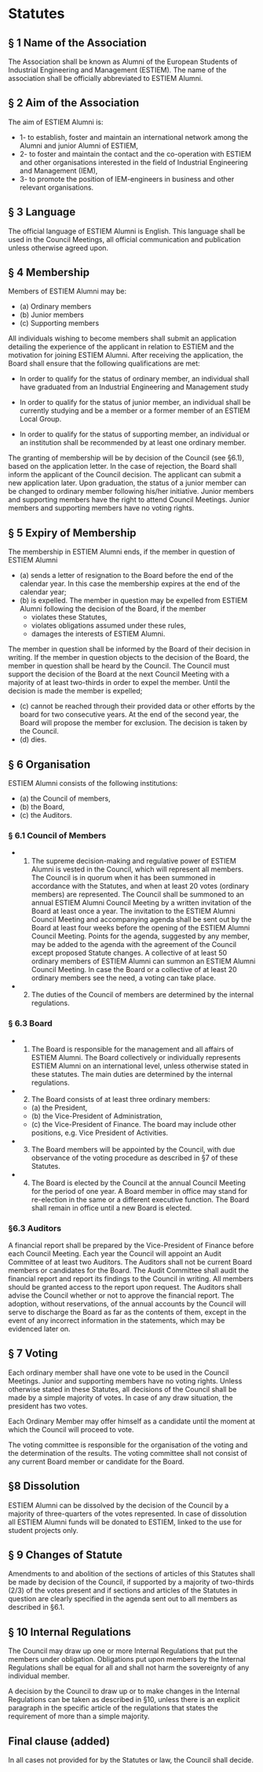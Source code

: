 # Statutes 
## § 1 Name of the Association
The Association shall be known as Alumni of the European Students of Industrial Engineering and Management (ESTIEM). The name of the association shall be officially abbreviated to ESTIEM Alumni. 
## § 2 Aim of the Association
The aim of ESTIEM Alumni is: 
* 1- to establish, foster and maintain an international network among the Alumni and junior Alumni of ESTIEM, 
* 2- to foster and maintain the contact and the co-operation with ESTIEM and other organisations interested in the field of Industrial Engineering and Management (IEM), 
* 3- to promote the position of IEM-engineers in business and other relevant organisations. 
## § 3 Language 
The official language of ESTIEM Alumni is English. This language shall be used in the Council Meetings, all official communication and publication unless otherwise agreed upon. 
## § 4 Membership 
Members of ESTIEM Alumni may be: 
* (a) Ordinary members 
* (b) Junior members 
* (c) Supporting members 

All individuals wishing to become members shall submit an application detailing the experience of the applicant in relation to ESTIEM and the
motivation for joining ESTIEM Alumni. After receiving the application, the Board shall ensure that the following qualifications are met:
- In order to qualify for the status of ordinary member, an individual shall have graduated from an Industrial Engineering and Management study

- In order to qualify for the status of junior member, an individual shall be currently studying and be a member or a former member of an ESTIEM Local Group.

- In order to qualify for the status of supporting member, an individual or an institution shall be recommended by at least one ordinary member.

The granting of membership will be by decision of the Council (see §6.1), based on the application letter. In the case of rejection, the Board shall inform the applicant of the Council decision. The applicant can submit a new application later.
Upon graduation, the status of a junior member can be changed to ordinary member following his/her initiative.
Junior members and supporting members have the right to attend Council Meetings. Junior members and supporting members have no voting rights.

## § 5 Expiry of Membership
The membership in ESTIEM Alumni ends, if the member in question of ESTIEM Alumni
* (a) sends a letter of resignation to the Board before the end of the calendar year. In this case the membership expires at the end of the calendar year; 
* (b) is expelled. The member in question may be expelled from ESTIEM Alumni following the decision of the Board, if the member 
    - violates these Statutes, 
    - violates obligations assumed under these rules, 
    - damages the interests of ESTIEM Alumni. 

The member in question shall be informed by the Board of their decision in writing. If the member in question objects to the decision of the Board, the member in question shall be heard by the Council. The Council must support the decision of the Board at the next Council Meeting with a majority of at least two-thirds in order to expel the member. Until the decision is made the member is expelled; 
* (c) cannot be reached through their provided data or other efforts by the board for two consecutive years. At the end of the second year, the Board will propose the member for exclusion. The decision is taken by the Council. 
* (d) dies.
## § 6 Organisation
ESTIEM Alumni consists of the following institutions:
* (a) the Council of members,
* (b) the Board, 
* (c) the Auditors. 
### § 6.1 Council of Members 
* 1. The supreme decision-making and regulative power of ESTIEM Alumni is vested in the Council, which will represent all members. The Council is in quorum when it has been summoned in accordance with the Statutes, and when at least 20 votes (ordinary members) are represented. The Council shall be summoned to an annual ESTIEM Alumni Council Meeting by a written invitation of the Board at least once a year. The invitation to the ESTIEM Alumni Council Meeting and accompanying agenda shall be sent out by the Board at least four weeks before the opening of the ESTIEM Alumni Council Meeting. Points for the agenda, suggested by any member, may be added to the agenda with the agreement of the Council except proposed Statute changes. A collective of at least 50 ordinary members of ESTIEM Alumni can summon an ESTIEM Alumni Council Meeting. In case the Board or a collective of at least 20 ordinary members see the need, a voting can take place.
* 2. The duties of the Council of members are determined by the internal regulations.

### § 6.3 Board 
* 1. The Board is responsible for the management and all affairs of ESTIEM Alumni. The Board collectively or individually represents ESTIEM Alumni on an international level, unless otherwise stated in these statutes. The main duties are determined by the internal regulations. 
* 2. The Board consists of at least three ordinary members: 
    * (a) the President,
    * (b) the Vice-President of Administration, 
    * (c) the Vice-President of Finance. 
The board may include other positions, e.g. Vice President of Activities. 
* 3. The Board members will be appointed by the Council, with due observance of the voting procedure as described in §7 of these Statutes.
* 4. The Board is elected by the Council at the annual Council Meeting for the period of one year. A Board member in office may stand for re-election in the same or a different executive function. The Board shall remain in office until a new Board is elected.
### §6.3 Auditors 
A financial report shall be prepared by the Vice-President of Finance before each Council Meeting.
Each year the Council will appoint an Audit Committee of at least two Auditors. The Auditors shall not be current Board members or candidates for the Board. The Audit Committee shall audit the financial report and report its findings to the Council in writing. All members should be granted access to the report upon request. The Auditors shall advise the Council whether or not to approve the financial report.
The adoption, without reservations, of the annual accounts by the Council will serve to discharge the Board as far as the contents of them, except in the event of any incorrect information in the statements, which may be evidenced later on.


## § 7 Voting 
Each ordinary member shall have one vote to be used in the Council Meetings. Junior and supporting members have no voting rights. Unless otherwise stated in these Statutes, all decisions of the Council shall be made by a simple majority of votes. In case of any draw situation, the president has two votes.

Each Ordinary Member may offer himself as a candidate until the moment at which the Council will proceed to vote.

The voting committee is responsible for the organisation of the voting and the determination of the results. The voting committee shall not consist of any current Board member or candidate for the Board.

## §8 Dissolution
ESTIEM Alumni can be dissolved by the decision of the Council by a majority of three-quarters of the votes represented. In case of dissolution all ESTIEM Alumni funds will be donated to ESTIEM, linked to the use for student projects only.

## § 9 Changes of Statute
Amendments to and abolition of the sections of articles of this Statutes shall be made by decision of the Council, if supported by a majority of two-thirds (2/3) of the votes present and if sections and articles of the Statutes in question are clearly specified in the agenda sent out to all members as described in §6.1.

## § 10 Internal Regulations 
The Council may draw up one or more Internal Regulations that put the members under obligation. Obligations put upon members by the Internal Regulations shall be equal for all and shall not harm the sovereignty of any individual member.

A decision by the Council to draw up or to make changes in the Internal Regulations can be taken as described in §10, unless there is an explicit paragraph in the specific article of the regulations that states the requirement of more than a simple majority.

## Final clause (added) 
In all cases not provided for by the Statutes or law, the Council shall decide.
